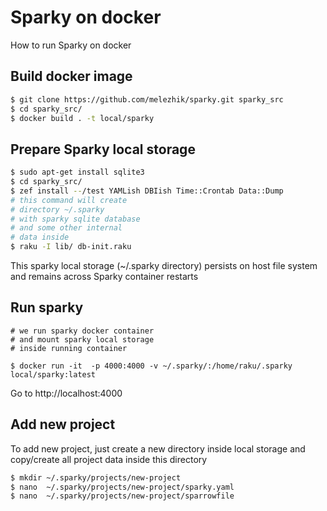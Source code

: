 # Sparky on docker

How to run Sparky on docker

## Build docker image

```bash
$ git clone https://github.com/melezhik/sparky.git sparky_src
$ cd sparky_src/
$ docker build . -t local/sparky
```

## Prepare Sparky local storage

```bash
$ sudo apt-get install sqlite3
$ cd sparky_src/
$ zef install --/test YAMLish DBIish Time::Crontab Data::Dump
# this command will create
# directory ~/.sparky
# with sparky sqlite database
# and some other internal
# data inside 
$ raku -I lib/ db-init.raku
```

This sparky local storage (~/.sparky directory) persists on host file system and remains across Sparky container restarts

## Run sparky 

```
# we run sparky docker container
# and mount sparky local storage
# inside running container

$ docker run -it  -p 4000:4000 -v ~/.sparky/:/home/raku/.sparky local/sparky:latest 
```

Go to http://localhost:4000


## Add new project

To add new project, just create a new directory inside local storage and copy/create all project data inside
this directory

```bash
$ mkdir ~/.sparky/projects/new-project
$ nano  ~/.sparky/projects/new-project/sparky.yaml
$ nano  ~/.sparky/projects/new-project/sparrowfile
```

